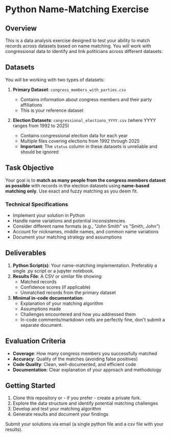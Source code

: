 # Python Name-Matching Exercise

## Overview
This is a data analysis exercise designed to test your ability to match records across datasets based on name matching. You will work with congressional data to identify and link politicians across different datasets.

## Datasets
You will be working with two types of datasets:

1. **Primary Dataset**: `congress_members_with_parties.csv`
   - Contains information about congress members and their party affiliations
   - This is your reference dataset

2. **Election Datasets**: `congressional_elections_YYYY.csv` (where YYYY ranges from 1992 to 2025)
   - Contains congressional election data for each year
   - Multiple files covering elections from 1992 through 2025
   - **Important**: The `status` column in these datasets is unreliable and should be ignored

## Task Objective
Your goal is to **match as many people from the congress members dataset as possible** with records in the election datasets using **name-based matching only**. Use exact and fuzzy matching as you deem fit.

### Technical Specifications
- Implement your solution in Python
- Handle name variations and potential inconsistencies
- Consider different name formats (e.g., "John Smith" vs "Smith, John")
- Account for nicknames, middle names, and common name variations
- Document your matching strategy and assumptions

## Deliverables

1. **Python Script(s)**: Your name-matching implementation. Preferably a single .py script or a jupyter notebook.
2. **Results File**: A CSV or similar file showing:
   - Matched records
   - Confidence scores (if applicable)
   - Unmatched records from the primary dataset
3. **Minimal in-code documentation**: 
   - Explanation of your matching algorithm
   - Assumptions made
   - Challenges encountered and how you addressed them
   - In-code comments/markdown cells are perfectly fine, don't submit a separate document.

## Evaluation Criteria

- **Coverage**: How many congress members you successfully matched
- **Accuracy**: Quality of the matches (avoiding false positives)
- **Code Quality**: Clean, well-documented, and efficient code
- **Documentation**: Clear explanation of your approach and methodology

## Getting Started

1. Clone this repository or - if you prefer - create a private fork.
2. Explore the data structure and identify potential matching challenges
3. Develop and test your matching algorithm
4. Generate results and document your findings

Submit your solutions via email (a single python file and a csv file with your results).
